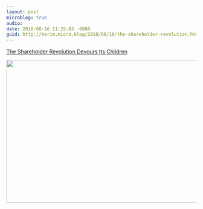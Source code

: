 ```yaml
---
layout: post
microblog: true
audio: 
date: 2018-08-16 11:25:03 -0800
guid: http://kerim.micro.blog/2018/08/16/the-shareholder-revolution.html
---
```

[The Shareholder Revolution Devours Its Children](https://www.thenation.com/article/the-shareholder-revolution-devours-its-children/)

<img src="http://micro.oxus.net/uploads/2018/1b1081058d.jpg" width="600" height="377" />
